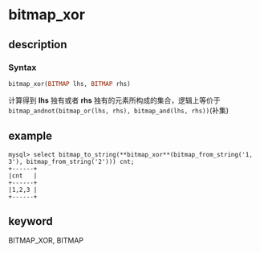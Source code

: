 # bitmap_xor

## description

### Syntax

```Haskell
bitmap_xor(BITMAP lhs, BITMAP rhs)
```

计算得到 **lhs** 独有或者 **rhs** 独有的元素所构成的集合，逻辑上等价于`bitmap_andnot(bitmap_or(lhs, rhs), bitmap_and(lhs, rhs))`(补集)

## example

```plain text
mysql> select bitmap_to_string(**bitmap_xor**(bitmap_from_string('1, 3'), bitmap_from_string('2'))) cnt;
+------+
|cnt   |
+------+
|1,2,3 |
+------+
```

## keyword

BITMAP_XOR,  BITMAP
